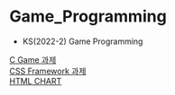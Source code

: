 # Game_Programming
* KS(2022-2) Game Programming     
      
[C Game 과제](https://github.com/seong2517/Game_Programming/tree/main/c_upgrade_game(1012))     
[CSS Framework 과제](https://github.com/seong2517/Game_Programming/tree/main/css_framework)     
[HTML CHART](https://github.com/seong2517/Game_Programming/tree/main/html_chart(1109))
